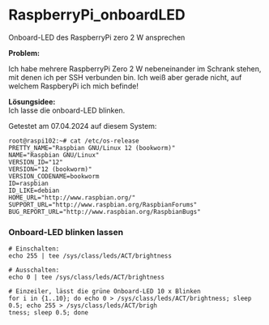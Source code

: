 # RaspberryPi_onboardLED
Onboard-LED des RaspberryPi zero 2 W ansprechen

**Problem:**

Ich habe mehrere RaspberryPi Zero 2 W nebeneinander im Schrank stehen, mit denen ich per SSH verbunden bin. Ich weiß aber gerade nicht, auf welchem RaspberyPi ich mich befinde!

**Lösungsidee:**  
Ich lasse die onboard-LED blinken.  

Getestet am 07.04.2024 auf diesem System:
```
root@raspi102:~# cat /etc/os-release
PRETTY_NAME="Raspbian GNU/Linux 12 (bookworm)"
NAME="Raspbian GNU/Linux"
VERSION_ID="12"
VERSION="12 (bookworm)"
VERSION_CODENAME=bookworm
ID=raspbian
ID_LIKE=debian
HOME_URL="http://www.raspbian.org/"
SUPPORT_URL="http://www.raspbian.org/RaspbianForums"
BUG_REPORT_URL="http://www.raspbian.org/RaspbianBugs"
```

### Onboard-LED blinken lassen ###
```
# Einschalten:
echo 255 | tee /sys/class/leds/ACT/brightness
```
```
# Ausschalten:
echo 0 | tee /sys/class/leds/ACT/brightness
```
```
# Einzeiler, lässt die grüne Onboard-LED 10 x Blinken
for i in {1..10}; do echo 0 > /sys/class/leds/ACT/brightness; sleep 0.5; echo 255 > /sys/class/leds/ACT/brigh
tness; sleep 0.5; done
```
